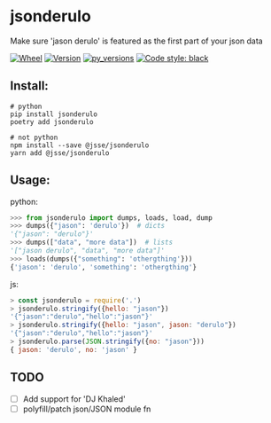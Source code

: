 # jsonderulo

Make sure 'jason derulo' is featured as the first part of your json data

[![Wheel](https://img.shields.io/pypi/wheel/jsonderulo.svg)](https://img.shields.io/pypi/wheel/jsonderulo.svg)
[![Version](https://img.shields.io/pypi/v/jsonderulo.svg)](https://img.shields.io/pypi/v/jsonderulo.svg)
[![py_versions](https://img.shields.io/pypi/pyversions/jsonderulo.svg)](https://img.shields.io/pypi/pyversions/jsonderulo.svg)
[![Code style: black](https://img.shields.io/badge/code%20style-black-000000.svg)](https://github.com/psf/black)

## Install:

```
# python
pip install jsonderulo
poetry add jsonderulo 

# not python
npm install --save @jsse/jsonderulo
yarn add @jsse/jsonderulo
```

## Usage:

python: 

```python
>>> from jsonderulo import dumps, loads, load, dump
>>> dumps({"jason": 'derulo'})  # dicts
'{"jason": "derulo"}'
>>> dumps(["data", "more data"])  # lists
'["jason derulo", "data", "more data"]'
>>> loads(dumps({"something": 'othergthing'}))
{'jason': 'derulo', 'something': 'othergthing'}
```

js:

```javascript
> const jsonderulo = require('.')
> jsonderulo.stringify({hello: "jason"})
'{"jason":"derulo","hello":"jason"}'
> jsonderulo.stringify({hello: "jason", jason: "derulo"})
'{"jason":"derulo","hello":"jason"}'
> jsonderulo.parse(JSON.stringify({no: "jason"}))
{ jason: 'derulo', no: 'jason' }
```

## TODO

- [ ] Add support for 'DJ Khaled'
- [ ] polyfill/patch json/JSON module fn
